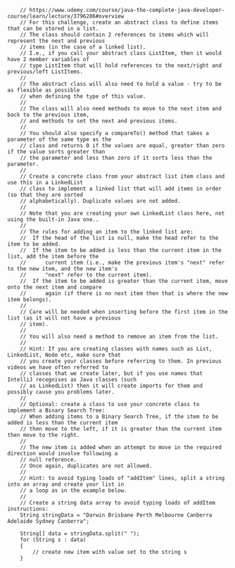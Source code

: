         // https://www.udemy.com/course/java-the-complete-java-developer-course/learn/lecture/3796286#overview
        // For this challenge, create an abstract class to define items that can be stored in a list.
        // The class should contain 2 references to items which will represent the next and previous
        // items (in the case of a linked list).
        // I.e., if you call your abstract class ListItem, then it would have 2 member variables of
        // type ListItem that will hold references to the next/right and previous/left ListItems.
        //
        // The abstract class will also need to hold a value - try to be as flexible as possible
        // when defining the type of this value.
        //
        // The class will also need methods to move to the next item and back to the previous item,
        // and methods to set the next and previous items.
        //
        // You should also specify a compareTo() method that takes a parameter of the same type as the
        // class and returns 0 if the values are equal, greater than zero if the value sorts greater than
        // the parameter and less than zero if it sorts less than the parameter.
        //
        // Create a concrete class from your abstract list item class and use this in a LinkedList
        // class to implement a linked list that will add items in order (so that they are sorted
        // alphabetically). Duplicate values are not added.
        //
        // Note that you are creating your own LinkedList class here, not using the built-in Java one..
        //
        // The rules for adding an item to the linked list are:
        //  If the head of the list is null, make the head refer to the item to be added.
        //  If the item to be added is less than the current item in the list, add the item before the
        //      current item (i.e., make the previous item's "next" refer to the new item, and the new item's
        //      "next" refer to the current item).
        //  If the item to be added is greater than the current item, move onto the next item and compare
        //      again (if there is no next item then that is where the new item belongs).
        //
        // Care will be needed when inserting before the first item in the list (as it will not have a previous
        // item).
        //
        // You will also need a method to remove an item from the list.
        //
        // Hint: If you are creating classes with names such as List, LinkedList, Node etc, make sure that
        // you create your classes before referring to them. In previous videos we have often referred to
        // classes that we create later, but if you use names that IntelliJ recognises as Java classes (such
        // as LinkedList) then it will create imports for them and possibly cause you problems later.
        //
        // Optional: create a class to use your concrete class to implement a Binary Search Tree:
        // When adding items to a Binary Search Tree, if the item to be added is less than the current item
        // then move to the left, if it is greater than the current item then move to the right.
        //
        // The new item is added when an attempt to move in the required direction would involve following a
        // null reference.
        // Once again, duplicates are not allowed.
        //
        // Hint: to avoid typing loads of "addItem" lines, split a string into an array and create your list in
        // a loop as in the example below.
        //
        // Create a string data array to avoid typing loads of addItem instructions:
        String stringData = "Darwin Brisbane Perth Melbourne Canberra Adelaide Sydney Canberra";

        String[] data = stringData.split(" ");
        for (String s : data)
        {
            // create new item with value set to the string s
        }